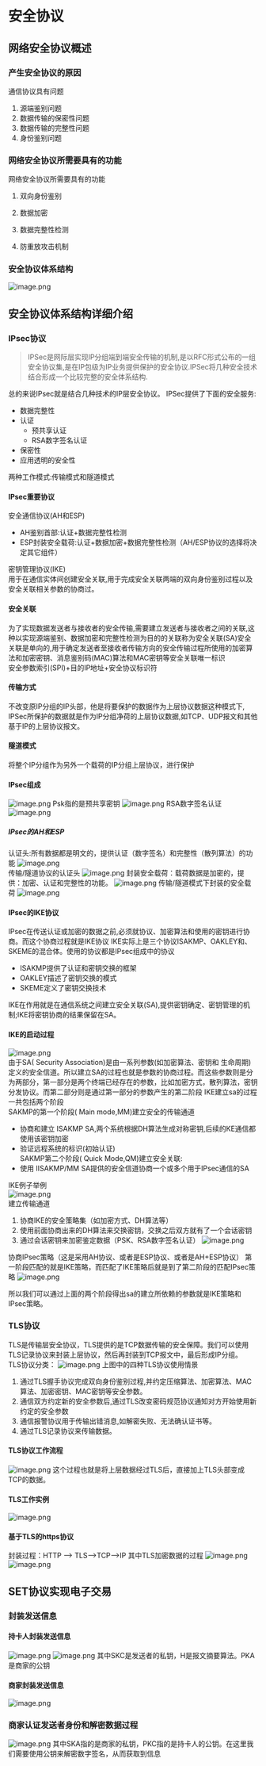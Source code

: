 # 安全协议
## 网络安全协议概述
### 产生安全协议的原因
通信协议具有问题  
1. 源端鉴别问题
2. 数据传输的保密性问题 
3. 数据传输的完整性问题
4. 身份鉴别问题

### 网络安全协议所需要具有的功能
网络安全协议所需要具有的功能
1. 双向身份鉴别  

2. 数据加密  

3. 数据完整性检测  

4. 防重放攻击机制  

### 安全协议体系结构
![image.png](pictures/wtdpsq00fxa.png)

## 安全协议体系结构详细介绍

### IPsec协议
>IPSec是网际层实现IP分组端到端安全传输的机制,是以RFC形式公布的一组安全协议集,是在IP包级为IP业务提供保护的安全协议.IPSec将几种安全技术结合形成一个比较完整的安全体系结构.

总的来说IPsec就是结合几种技术的IP层安全协议。
IPSec提供了下面的安全服务:  
* 数据完整性
* 认证
   * 预共享认证
   * RSA数字签名认证  
* 保密性
* 应用透明的安全性

两种工作模式:传输模式和隧道模式
#### IPsec重要协议
安全通信协议(AH和ESP)  
* AH鉴别首部:认证+数据完整性检测  
* ESP封装安全载荷:认证+数据加密+数据完整性检测（AH/ESP协议的选择将决定其它组件）

密钥管理协议(IKE)  
用于在通信实体间创建安全关联,用于完成安全关联两端的双向身份鉴别过程以及安全关联相关参数的协商过。
#### 安全关联

为了实现数据发送者与接收者的安全传输,需要建立发送者与接收者之间的关联,这种以实现源端鉴别、数据加密和完整性检测为目的的关联称为安全关联(SA)安全关联是单向的,用于确定发送者至接收者传输方向的安全传输过程所使用的加密算法和加密密钥、消息鉴别码(MAC)算法和MAC密钥等安全关联唯一标识  
安全参数索引(SPI)+目的IP地址+安全协议标识符
#### 传输方式
不改变原IP分组的IP头部，他是将要保护的数据作为上层协议数据这种模式下, IPSec所保护的数据就是作为IP分组净荷的上层协议数据,如TCP、UDP报文和其他基于IP的上层协议报文。
#### 隧道模式
将整个IP分组作为另外一个载荷的IP分组上层协议，进行保护
#### IPsec组成
![image.png](pictures/vp3ag65fiq.png)
Psk指的是预共享密钥
![image.png](pictures/9aazlablpib.png)
RSA数字签名认证
![image.png](pictures/s66jlrimjlg.png)
##### IPsec的AH和ESP
认证头:所有数据都是明文的，提供认证（数字签名）和完整性（散列算法）的功能
![image.png](pictures/j970lyztdx9.png)  
传输/隧道协议的认证头
![image.png](pictures/g901s2t3799.png)
封装安全载荷：载荷数据是加密的，提供：加密、认证和完整性的功能。
![image.png](pictures/v3xp0syfkg.png)
传输/隧道模式下封装的安全载荷
![image.png](pictures/gtqp1trq28n.png)
####  IPsec的IKE协议
IPsec在传送认证或加密的数据之前,必须就协议、加密算法和使用的密钥进行协商。而这个协商过程就是IKE协议
IKE实际上是三个协议ISAKMP、OAKLEY和、SKEME的混合体。使用的协议都是IPsec组成中的协议
* ISAKMP提供了认证和密钥交换的框架  
* OAKLEY描述了密钥交换的模式  
* SKEME定义了密钥交换技术  

IKE在作用就是在通信系统之间建立安全关联(SA),提供密钥确定、密钥管理的机制;IKE将密钥协商的结果保留在SA。
#### IKE的启动过程
![image.png](pictures/eodmiqexwvb.png)  
由于SA( Security Association)是由一系列参数(如加密算法、密钥和  生命周期)定义的安全信道。所以建立SA的过程也就是参数的协商过程。而这些参数则是分为两部分，第一部分是两个终端已经存在的参数，比如加密方式，散列算法，密钥分发协议。而第二部分则是通过第一部分的参数产生的第二阶段
IKE建立sa的过程一共包括两个阶段  
SAKMP的第一个阶段( Main mode,MM)建立安全的传输通道  
* 协商和建立 ISAKMP SA,两个系统根据DH算法生成对称密钥,后续的KE通信都使用该密钥加密  
* 验证远程系统的标识(初始认证)  
SAKMP第二个阶段( Quick Mode,QM)建立安全关联:  
* 使用 IISAKMP/MM SA提供的安全信道协商一个或多个用于IPsec通信的SA  

IKE例子举例  
![image.png](pictures/osepjzk8ba8.png)  
建立传输通道
1. 协商IKE的安全策略集（如加密方式、DH算法等）
2. 使用前面协商出来的DH算法来交换密钥，交换之后双方就有了一个会话密钥
3. 通过会话密钥来加密鉴定数据（PSK、RSA数字签名认证）
![image.png](pictures/ul68k3s4ph.png)  

协商IPsec策略（这是采用AH协议、或者是ESP协议、或者是AH+ESP协议）
第一阶段匹配的就是IKE策略，而匹配了IKE策略后就是到了第二阶段的匹配IPsec策略
![image.png](pictures/8e384bdkvcw.png)  

所以我们可以通过上面的两个阶段得出sa的建立所依赖的参数就是IKE策略和IPsec策略。
### TLS协议
TLS是传输层安全协议，TLS提供的是TCP数据传输的安全保障。我们可以使用TLS记录协议来封装上层协议，然后再封装到TCP报文中，最后形成IP分组。  
TLS协议分类：
![image.png](pictures/nyhc9r65qbd.png)
上图中的四种TLS协议使用情景
1. 通过TLS握手协议完成双向身份鉴别过程,并约定压缩算法、加密算法、MAC算法、加密密钥、MAC密钥等安全参数。
2. 通信双方约定新的安全参数后,通过TLS改变密码规范协议通知对方开始使用新约定的安全参数
3. 通信报警协议用于传输出错消息,如解密失败、无法确认证书等。
4. 通过TLS记录协议来传输数据。
#### TLS协议工作流程
![image.png](pictures/3bre73rhran.png)
这个过程也就是将上层数据经过TLS后，直接加上TLS头部变成TCP的数据。
#### TLS工作实例
![image.png](pictures/xi7g5g33poq.png)
#### 基于TLS的https协议
封装过程：HTTP --> TLS-->TCP-->IP
其中TLS加密数据的过程
![image.png](pictures/7hahhvfqw8k.png)
![image.png](pictures/mqg034mrle8.png)
## SET协议实现电子交易
### 封装发送信息
#### 持卡人封装发送信息
![image.png](pictures/s0mvm0nemt.png)
![image.png](pictures/vhuc1mnxorn.png)
其中SKC是发送者的私钥，H是报文摘要算法。PKA是商家的公钥
#### 商家封装发送信息
![image.png](pictures/rgoinn328zn.png)
### 商家认证发送者身份和解密数据过程
![image.png](pictures/8xidr2osmpk.png)
其中SKA指的是商家的私钥，PKC指的是持卡人的公钥。在这里我们需要使用公钥来解密数字签名，从而获取到信息

```{.python .input}

```
